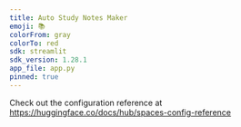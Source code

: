 ```yaml
---
title: Auto Study Notes Maker
emoji: 📚
colorFrom: gray
colorTo: red
sdk: streamlit
sdk_version: 1.28.1
app_file: app.py
pinned: true
---
```


Check out the configuration reference at https://huggingface.co/docs/hub/spaces-config-reference